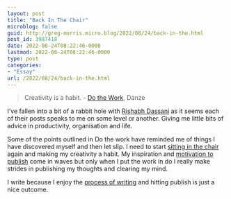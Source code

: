 ```yaml
---
layout: post
title: "Back In The Chair"
microblog: false
guid: http://greg-morris.micro.blog/2022/08/24/back-in-the.html
post_id: 3987418
date: 2022-08-24T08:22:46-0000
lastmod: 2022-08-24T08:22:46-0000
type: post
categories:
- "Essay"
url: /2022/08/24/back-in-the.html
---
```

> Creativity is a habit. - [Do the Work](https://dazne.net/work/), Danze 

I’ve fallen into a bit of a rabbit hole with [Rishabh Dassani](https://dazne.net) as it seems each of their posts speaks to me on some level or another. Giving me little bits of advice in productivity, organisation and life.

Some of the points outlined in Do the work have reminded me of things I have discovered myself and then let slip. I need to start [sitting in the chair](https://gregmorris.co.uk/blog/sitting-in-the/) again and making my creativity a habit. My inspiration and [motivation to publish](https://gr36.com/2022/07/27/the-good-news.html) come in waves but only when I put the work in do I really make strides in publishing my thoughts and clearing my mind.

I write because I enjoy the [process of writing](https://gr36.com/2021/08/25/writing-consistently.html) and hitting publish is just a nice outcome.
